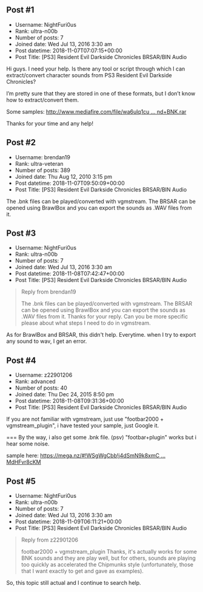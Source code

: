## Post #1
- Username: NightFuri0us
- Rank: ultra-n00b
- Number of posts: 7
- Joined date: Wed Jul 13, 2016 3:30 am
- Post datetime: 2018-11-07T07:07:15+00:00
- Post Title: [PS3] Resident Evil Darkside Chronicles BRSAR/BIN Audio

Hi guys. I need your help.
Is there any tool or script through which I can extract/convert character sounds from PS3 Resident Evil Darkside Chronicles?

I’m pretty sure that they are stored in one of these formats, but I don’t know how to extract/convert them.

Some samples:
[http://www.mediafire.com/file/wa6ulq1cu ... nd+BNK.rar](http://www.mediafire.com/file/wa6ulq1cuao2p4u/REDC+BRSAR+and+BNK.rar)

Thanks for your time and any help!
## Post #2
- Username: brendan19
- Rank: ultra-veteran
- Number of posts: 389
- Joined date: Thu Aug 12, 2010 3:15 pm
- Post datetime: 2018-11-07T09:50:09+00:00
- Post Title: [PS3] Resident Evil Darkside Chronicles BRSAR/BIN Audio

The .bnk files can be played/converted with vgmstream. The BRSAR can be opened using BrawlBox and you can export the sounds as .WAV files from it.
## Post #3
- Username: NightFuri0us
- Rank: ultra-n00b
- Number of posts: 7
- Joined date: Wed Jul 13, 2016 3:30 am
- Post datetime: 2018-11-08T07:42:47+00:00
- Post Title: [PS3] Resident Evil Darkside Chronicles BRSAR/BIN Audio

> Reply from brendan19
>
> The .bnk files can be played/converted with vgmstream. The BRSAR can be opened using BrawlBox and you can export the sounds as .WAV files from it.
Thanks for your reply. Can you be more specific please about what steps I need to do in vgmstream.

As for BrawlBox and BRSAR, this didn't help. Everytime. when I try to export any sound to wav, I get an error.
## Post #4
- Username: z22901206
- Rank: advanced
- Number of posts: 40
- Joined date: Thu Dec 24, 2015 8:50 pm
- Post datetime: 2018-11-08T09:31:36+00:00
- Post Title: [PS3] Resident Evil Darkside Chronicles BRSAR/BIN Audio

If you are not familiar with vgmstream, just use "footbar2000 + vgmstream_plugin", i have tested
your sample, just Google it.

===
By the way, i also get some .bnk file. (psv<Hero Must Die>)
"footbar+plugin" works but i hear some noise.

sample here:
[https://mega.nz/#!WSgWgCbb!j4dSmN9k8xmC ... MdHFvr8cKM](https://mega.nz/#!WSgWgCbb!j4dSmN9k8xmCKmpvWNwBGlFK4Ag4ErVVcMdHFvr8cKM)
## Post #5
- Username: NightFuri0us
- Rank: ultra-n00b
- Number of posts: 7
- Joined date: Wed Jul 13, 2016 3:30 am
- Post datetime: 2018-11-09T06:11:21+00:00
- Post Title: [PS3] Resident Evil Darkside Chronicles BRSAR/BIN Audio

> Reply from z22901206
>
> footbar2000 + vgmstream_plugin
Thanks, it's actually works for some BNK sounds and they are play well, but for others, sounds are playing too quickly as accelerated the Chipmunks style (unfortunately, those that I want exactly to get and gave as examples).

So, this topic still actual and I continue to search help.
